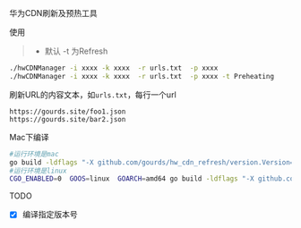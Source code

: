 
华为CDN刷新及预热工具

使用
>- 默认 -t 为Refresh

```bash
./hwCDNManager -i xxxx -k xxxx  -r urls.txt  -p xxxx
./hwCDNManager -i xxxx -k xxxx  -r urls.txt  -p xxxx -t Preheating
```

刷新URL的内容文本，如`urls.txt`，每行一个url
```
https://gourds.site/foo1.json
https://gourds.site/bar2.json
```

Mac下编译
```bash
#运行环境是mac
go build -ldflags "-X github.com/gourds/hw_cdn_refresh/version.Version=2.0.0" -o ./hwCDNManager.mac
#运行环境是linux
CGO_ENABLED=0  GOOS=linux  GOARCH=amd64 go build -ldflags "-X github.com/gourds/hw_cdn_refresh/version.Version=2.0.0" -o ./hwCDNManager.linux
```

TODO
- [x] 编译指定版本号